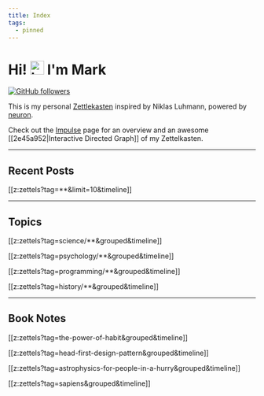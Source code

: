```yaml
---
title: Index
tags:
  - pinned
---
```


# Hi! <img src="https://user-images.githubusercontent.com/1303154/88677602-1635ba80-d120-11ea-84d8-d263ba5fc3c0.gif" width="28px" alt="hi"> I'm Mark

[![GitHub followers](https://img.shields.io/github/followers/marklcrns.svg?style=social&label=Follow&maxAge=2592000)](https://github.com/marklcrns?tab=followers)

This is my personal [Zettlekasten](https://en.wikipedia.org/wiki/Zettelkasten)
inspired by Niklas Luhmann, powered by [neuron](https://github.com/srid/neuron).

Check out the [Impulse](/impulse.html) page for an overview and an awesome
[[2e45a952|Interactive Directed Graph]] of my Zettelkasten.

---

## Recent Posts

[[z:zettels?tag=**&limit=10&timeline]]

---

## Topics

[[z:zettels?tag=science/**&grouped&timeline]]

[[z:zettels?tag=psychology/**&grouped&timeline]]

[[z:zettels?tag=programming/**&grouped&timeline]]

[[z:zettels?tag=history/**&grouped&timeline]]

---

## Book Notes

[[z:zettels?tag=the-power-of-habit&grouped&timeline]]

[[z:zettels?tag=head-first-design-pattern&grouped&timeline]]

[[z:zettels?tag=astrophysics-for-people-in-a-hurry&grouped&timeline]]

[[z:zettels?tag=sapiens&grouped&timeline]]

